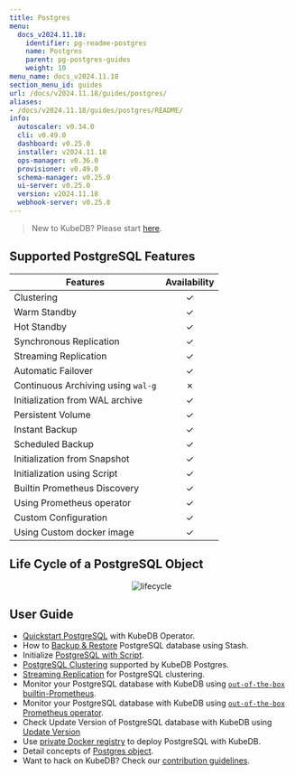 ```yaml
---
title: Postgres
menu:
  docs_v2024.11.18:
    identifier: pg-readme-postgres
    name: Postgres
    parent: pg-postgres-guides
    weight: 10
menu_name: docs_v2024.11.18
section_menu_id: guides
url: /docs/v2024.11.18/guides/postgres/
aliases:
- /docs/v2024.11.18/guides/postgres/README/
info:
  autoscaler: v0.34.0
  cli: v0.49.0
  dashboard: v0.25.0
  installer: v2024.11.18
  ops-manager: v0.36.0
  provisioner: v0.49.0
  schema-manager: v0.25.0
  ui-server: v0.25.0
  version: v2024.11.18
  webhook-server: v0.25.0
---
```


> New to KubeDB? Please start [here](/docs/v2024.11.18/README).

## Supported PostgreSQL Features

| Features                           | Availability |
|------------------------------------|:------------:|
| Clustering                         |   &#10003;   |
| Warm Standby                       |   &#10003;   |
| Hot Standby                        |   &#10003;   |
| Synchronous Replication            |   &#10003;   |
| Streaming Replication              |   &#10003;   |
| Automatic Failover                 |   &#10003;   |
| Continuous Archiving using `wal-g` |   &#10007;   |
| Initialization from WAL archive    |   &#10003;   |
| Persistent Volume                  |   &#10003;   |
| Instant Backup                     |   &#10003;   |
| Scheduled Backup                   |   &#10003;   |
| Initialization from Snapshot       |   &#10003;   |
| Initialization using Script        |   &#10003;   |
| Builtin Prometheus Discovery       |   &#10003;   |
| Using Prometheus operator          |   &#10003;   |
| Custom Configuration               |   &#10003;   |
| Using Custom docker image          |   &#10003;   |

## Life Cycle of a PostgreSQL Object

<p align="center">
  <img alt="lifecycle"  src="/docs/v2024.11.18/images/postgres/lifecycle.png">
</p>

## User Guide

- [Quickstart PostgreSQL](/docs/v2024.11.18/guides/postgres/quickstart/quickstart) with KubeDB Operator.
- How to [Backup & Restore](/docs/v2024.11.18/guides/postgres/backup/stash/overview/) PostgreSQL database using Stash.
- Initialize [PostgreSQL with Script](/docs/v2024.11.18/guides/postgres/initialization/script_source).
- [PostgreSQL Clustering](/docs/v2024.11.18/guides/postgres/clustering/ha_cluster) supported by KubeDB Postgres.
- [Streaming Replication](/docs/v2024.11.18/guides/postgres/clustering/streaming_replication) for PostgreSQL clustering.
- Monitor your PostgreSQL database with KubeDB using [`out-of-the-box` builtin-Prometheus](/docs/v2024.11.18/guides/postgres/monitoring/using-builtin-prometheus).
- Monitor your PostgreSQL database with KubeDB using [`out-of-the-box` Prometheus operator](/docs/v2024.11.18/guides/postgres/monitoring/using-prometheus-operator).
- Check Update Version of PostgreSQL database with KubeDB using [Update Version](/docs/v2024.11.18/guides/postgres/update-version/versionupgrading)
- Use [private Docker registry](/docs/v2024.11.18/guides/postgres/private-registry/using-private-registry) to deploy PostgreSQL with KubeDB.
- Detail concepts of [Postgres object](/docs/v2024.11.18/guides/postgres/concepts/postgres).
- Want to hack on KubeDB? Check our [contribution guidelines](/docs/v2024.11.18/CONTRIBUTING).
